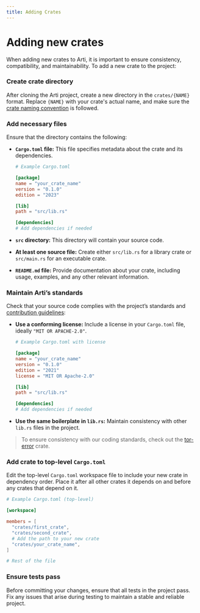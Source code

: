 ```yaml
---
title: Adding Crates
---
```


# Adding new crates

When adding new crates to Arti, it is important to ensure consistency, compatibility, and maintainability. To add a new crate to the project:

### Create crate directory

After cloning the Arti project, create a new directory in the `crates/{NAME}` format. Replace `{NAME}` with your crate's actual name, and make sure the [crate naming convention](https://www.notion.so/adding-new-crates-05cee9e69c0b4a33a5aeed86432f3b0b?pvs=21) is followed.

### Add necessary files

Ensure that the directory contains the following:

- **`Cargo.toml` file:** This file specifies metadata about the crate and its dependencies.
    
    ```toml
    # Example Cargo.toml
    
    [package]
    name = "your_crate_name"
    version = "0.1.0"
    edition = "2023"
    
    [lib]
    path = "src/lib.rs"
    
    [dependencies]
    # Add dependencies if needed
    
    ```
    
- **`src` directory:** This directory will contain your source code.
- **At least one source file:** Create either `src/lib.rs` for a library crate or `src/main.rs` for an executable crate.
- **`README.md` file:** Provide documentation about your crate, including usage, examples, and any other relevant information.

### Maintain Arti’s standards

Check that your source code complies with the project’s standards and [contribution guidelines](https://www.notion.so/adding-new-crates-05cee9e69c0b4a33a5aeed86432f3b0b?pvs=21):

- **Use a conforming license:** Include a license in your `Cargo.toml` file, ideally `"MIT OR APACHE-2.0"`.
    
    ```toml
    # Example Cargo.toml with license
    
    [package]
    name = "your_crate_name"
    version = "0.1.0"
    edition = "2021"
    license = "MIT OR Apache-2.0"
    
    [lib]
    path = "src/lib.rs"
    
    [dependencies]
    # Add dependencies if needed
    
    ```
    
- **Use the same boilerplate in `lib.rs`:** Maintain consistency with other `lib.rs` files in the project.

> To ensure consistency with our coding standards, check out the [tor-error](https://gitlab.torproject.org/tpo/core/arti/-/tree/main/crates/tor-error) crate.
> 

### Add crate to top-level `Cargo.toml`

Edit the top-level `Cargo.toml` workspace file to include your new crate in dependency order. Place it after all other crates it depends on and before any crates that depend on it.

```toml
# Example Cargo.toml (top-level)

[workspace]

members = [
  "crates/first_crate",
  "crates/second_crate",
  # Add the path to your new crate
  "crates/your_crate_name",
]

# Rest of the file

```

### Ensure tests pass

Before committing your changes, ensure that all tests in the project pass. Fix any issues that arise during testing to maintain a stable and reliable project.
